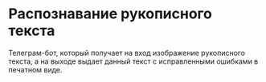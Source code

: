 # Распознавание рукописного текста
Телеграм-бот, который получает на вход изображение рукописного текста, а на выходе выдает данный текст с исправленными ошибками в печатном виде. 
